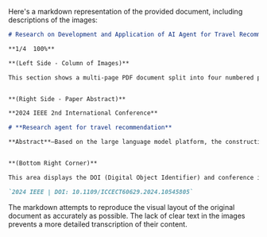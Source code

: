 Here's a markdown representation of the provided document, including descriptions of the images:

```markdown
# Research on Development and Application of AI Agent for Travel Recommendation Driven by Large Language Model

**1/4  100%**

**(Left Side - Column of Images)**

This section shows a multi-page PDF document split into four numbered pages (1-4). Each page contains a research paper.  The exact content of the research papers isn't fully legible, but it's clearly academic in nature, related to AI, and likely contains graphs and tables.


**(Right Side - Paper Abstract)**

**2024 IEEE 2nd International Conference**

# **Research agent for travel recommendation**

**Abstract**—Based on the large language model platform, the construction of recommendation AI agents integrating machine learning and sentiment analysis is proposed to further explore and provide users with more accurate and personalized travel services. The system continuously optimizes the AI agents by optimizing prompt sets.


**(Bottom Right Corner)**

This area displays the DOI (Digital Object Identifier) and conference information:

`2024 IEEE | DOI: 10.1109/ICCECT60629.2024.10545805`
```

The markdown attempts to reproduce the visual layout of the original document as accurately as possible.  The lack of clear text in the images prevents a more detailed transcription of their content.
